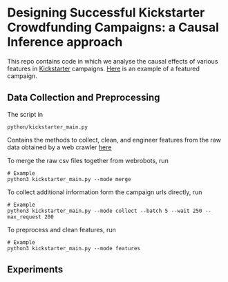 # Designing Successful Kickstarter Crowdfunding Campaigns: a Causal Inference approach

This repo contains code in which we analyse the causal effects of various
features in [Kickstarter](https://www.kickstarter.com/) campaigns.
[Here](https://www.kickstarter.com/projects/flairespresso/the-neo-delicious-affordable-espresso-at-home?ref=section-food-craft-featured-project)
is an example of a featured campaign.

## Data Collection and Preprocessing

The script in

```
python/kickstarter_main.py
```

Contains the methods to collect, clean, and engineer features from the raw data
obtained by a web crawler [here](https://webrobots.io/kickstarter-datasets)

To merge the raw csv files together from webrobots, run

```
# Example
python3 kickstarter_main.py --mode merge
```

To collect additional information form the campaign urls directly, run

```
# Example
python3 kickstarter_main.py --mode collect --batch 5 --wait 250 --max_request 200
```

To preprocess and clean features, run

```
# Example
python3 kickstarter_main.py --mode features
```

## Experiments
